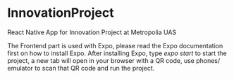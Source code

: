 # InnovationProject
React Native App for Innovation Project at Metropolia UAS

The Frontend part is used with Expo, please read the Expo documentation first on how to install Expo. After installing Expo, type *expo start* to start the project, a new tab will open in your browser with a QR code, use phones/ emulator to scan that QR code and run the project.
